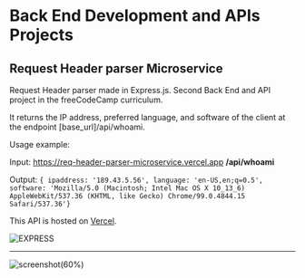 # Back End Development and APIs Projects
## Request Header parser Microservice

Request Header parser made in Express.js. Second Back End and API project in the freeCodeCamp curriculum.

It returns the IP address, preferred language, and software of the client at the endpoint [base_url]/api/whoami.

Usage example:

Input: https://req-header-parser-microservice.vercel.app **/api/whoami**

Output: `{ ipaddress: '189.43.5.56', language: 'en-US,en;q=0.5', software: 'Mozilla/5.0 (Macintosh; Intel Mac OS X 10_13_6) AppleWebKit/537.36 (KHTML, like Gecko) Chrome/99.0.4844.15 Safari/537.36'}`


This API is hosted on [Vercel](https://req-header-parser-microservice.vercel.app).

![EXPRESS](https://img.shields.io/badge/Express.js-fff.svg?&logo=Express&logoColor=000)&nbsp;

---

![screenshot(60%)](https://user-images.githubusercontent.com/78434326/152537216-023a2547-0965-45bc-bfa3-fadfcb1e32b7.png)
